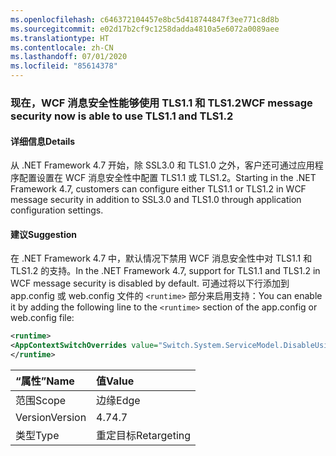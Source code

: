 ```yaml
---
ms.openlocfilehash: c646372104457e8bc5d418744847f3ee771c8d8b
ms.sourcegitcommit: e02d17b2cf9c1258dadda4810a5e6072a0089aee
ms.translationtype: HT
ms.contentlocale: zh-CN
ms.lasthandoff: 07/01/2020
ms.locfileid: "85614378"
---
```

### <a name="wcf-message-security-now-is-able-to-use-tls11-and-tls12"></a><span data-ttu-id="d3ae5-101">现在，WCF 消息安全性能够使用 TLS1.1 和 TLS1.2</span><span class="sxs-lookup"><span data-stu-id="d3ae5-101">WCF message security now is able to use TLS1.1 and TLS1.2</span></span>

#### <a name="details"></a><span data-ttu-id="d3ae5-102">详细信息</span><span class="sxs-lookup"><span data-stu-id="d3ae5-102">Details</span></span>

<span data-ttu-id="d3ae5-103">从 .NET Framework 4.7 开始，除 SSL3.0 和 TLS1.0 之外，客户还可通过应用程序配置设置在 WCF 消息安全性中配置 TLS1.1 或 TLS1.2。</span><span class="sxs-lookup"><span data-stu-id="d3ae5-103">Starting in the .NET Framework 4.7, customers can configure either TLS1.1 or TLS1.2 in WCF message security in addition to SSL3.0 and TLS1.0 through application configuration settings.</span></span>

#### <a name="suggestion"></a><span data-ttu-id="d3ae5-104">建议</span><span class="sxs-lookup"><span data-stu-id="d3ae5-104">Suggestion</span></span>

<span data-ttu-id="d3ae5-105">在 .NET Framework 4.7 中，默认情况下禁用 WCF 消息安全性中对 TLS1.1 和 TLS1.2 的支持。</span><span class="sxs-lookup"><span data-stu-id="d3ae5-105">In the .NET Framework 4.7, support for TLS1.1 and TLS1.2 in WCF message security is disabled by default.</span></span> <span data-ttu-id="d3ae5-106">可通过将以下行添加到 app.config 或 web.config 文件的 `<runtime>` 部分来启用支持：</span><span class="sxs-lookup"><span data-stu-id="d3ae5-106">You can enable it by adding the following line to the `<runtime>` section of the app.config or web.config file:</span></span>

```xml
<runtime>
<AppContextSwitchOverrides value="Switch.System.ServiceModel.DisableUsingServicePointManagerSecurityProtocols=false;Switch.System.Net.DontEnableSchUseStrongCrypto=false" />
</runtime>
```

| <span data-ttu-id="d3ae5-107">“属性”</span><span class="sxs-lookup"><span data-stu-id="d3ae5-107">Name</span></span>    | <span data-ttu-id="d3ae5-108">值</span><span class="sxs-lookup"><span data-stu-id="d3ae5-108">Value</span></span>       |
|:--------|:------------|
| <span data-ttu-id="d3ae5-109">范围</span><span class="sxs-lookup"><span data-stu-id="d3ae5-109">Scope</span></span>   | <span data-ttu-id="d3ae5-110">边缘</span><span class="sxs-lookup"><span data-stu-id="d3ae5-110">Edge</span></span>        |
| <span data-ttu-id="d3ae5-111">Version</span><span class="sxs-lookup"><span data-stu-id="d3ae5-111">Version</span></span> | <span data-ttu-id="d3ae5-112">4.7</span><span class="sxs-lookup"><span data-stu-id="d3ae5-112">4.7</span></span>         |
| <span data-ttu-id="d3ae5-113">类型</span><span class="sxs-lookup"><span data-stu-id="d3ae5-113">Type</span></span>    | <span data-ttu-id="d3ae5-114">重定目标</span><span class="sxs-lookup"><span data-stu-id="d3ae5-114">Retargeting</span></span> |

